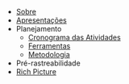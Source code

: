 - [Sobre](./README.md)
- [Apresentações](/)
- Planejamento
  - [Cronograma das Atividades](/docs/planejamento/cronograma.md)
  - [Ferramentas](/)
  - [Metodologia](/docs/planejamento/metodologia.md)
-  Pré-rastreabilidade
  - [Rich Picture](/)
